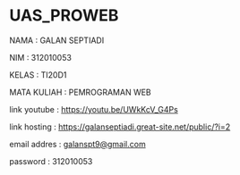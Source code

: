 # UAS_PROWEB
NAMA          : GALAN SEPTIADI

NIM           : 312010053

KELAS         : TI20D1

MATA KULIAH   : PEMROGRAMAN WEB

link youtube : https://youtu.be/UWkKcV_G4Ps

link hosting : https://galanseptiadi.great-site.net/public/?i=2

email addres : galanspt9@gmail.com

password     : 312010053
